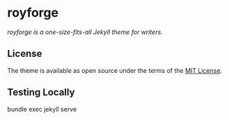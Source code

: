 # royforge

*royforge is a one-size-fits-all Jekyll theme for writers*.

## License

The theme is available as open source under the terms of the [MIT License](http://opensource.org/licenses/MIT).

## Testing Locally

bundle exec jekyll serve
